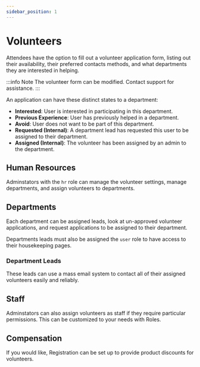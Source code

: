 ```yaml
---
sidebar_position: 1
---
```


# Volunteers

Attendees have the option to fill out a volunteer application form, listing out their availability, their preferred contacts methods, and what departments they are interested in helping.

:::info Note
The volunteer form can be modified. Contact support for assistance.
:::

An application can have these distinct states to a department: 
* __Interested__: User is interested in participating in this department.
* __Previous Experience__: User has previously helped in a department.
* __Avoid__: User does not want to be part of this department.
* __Requested (Internal)__: A department lead has requested this user to be assigned to their department.
* __Assigned (Internal)__: The volunteer has been assigned by an admin to the department.

## Human Resources
Adminstators with the `hr` role can manage the volunteer settings, manage departments, and assign volunteers to departments.

## Departments
Each department can be assigned leads, look at un-approved volunteer applications, and request applications to be assigned to their department. 

Departments leads must also be assigned the `user` role to have access to their housekeeping pages.

### Department Leads

These leads can use a mass email system to contact all of their assigned volunteers easily and reliably.

## Staff 
Adminstators can also assign volunteers as staff if they require particular permissions. This can be customized to your needs with Roles.

## Compensation

If you would like, Registration can be set up to provide product discounts for volunteers.